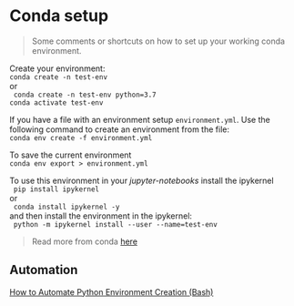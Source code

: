 # Conda setup
> Some comments or shortcuts on how to set up your working conda environment.

Create your environment: \
``` conda create -n test-env ``` \
or \
``` conda create -n test-env python=3.7``` \
``` conda activate test-env ``` 

If you have a file with an environment setup ```environment.yml```. Use the following command to create an environment from the file: \
```conda env create -f environment.yml```

To save the current environment \
 ```conda env export > environment.yml```

To use this environment in your _jupyter-notebooks_ install the ipykernel\
``` pip install ipykernel``` \
 or \
``` conda install ipykernel -y``` \
and then install the environment in the ipykernel:\
``` python -m ipykernel install --user --name=test-env``` 


> Read more from conda [here](https://docs.conda.io/projects/conda/en/latest/user-guide/tasks/manage-environments.html)

## Automation

[How to Automate Python Environment Creation (Bash)](https://towardsdatascience.com/how-to-automate-python-environment-creation-850743f1c09e)